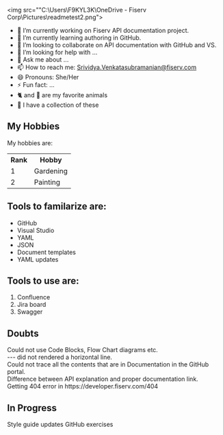 
<!--
**Sri417666/Sri417666** is a ✨ _special_ ✨ repository because its `README.md` (this file) appears on your GitHub profile. -->

<img src=""C:\Users\F9KYL3K\OneDrive - Fiserv Corp\Pictures\readmetest2.png">

- 🔭 I’m currently working on Fiserv API documentation project. 
- 🌱 I’m currently learning authoring in GitHub.
- 👯 I’m looking to collaborate on API documentation with GitHub and VS.
- 🤔 I’m looking for help with ...
- 💬 Ask me about ...
- 📫 How to reach me: Srividya.Venkatasubramanian@fiserv.com
- 😄 Pronouns: She/Her
- ⚡ Fun fact: ...
- 🐈 and 🐘 are my favorite animals
- 🐚 I have a collection of these

<h2>My Hobbies</h2>
My hobbies are:

<table>
<tr></tr><th>Rank</th>
<th>Hobby</th></tr>
<tr><td>1</td><td>Gardening</td></tr>
<tr><td>2</td><td>Painting</td></tr>
 </table>
<h2>Tools to familarize are:</h2>
<ul><li>GitHub</li><li>Visual Studio</li><li>YAML</li><li>JSON</li><li>Document templates</li><li>YAML updates</li></ul> 
<h2>Tools to use are:</h2>
<OL><li>Confluence</li><li>Jira board</li><li>Swagger</li></OL>

<h2>Doubts</h2>
Could not use Code Blocks, Flow Chart diagrams etc. <br>
--- did not rendered a horizontal line.<br>
Could not trace all the contents that are in Documentation in the GitHub portal.<br>
Difference between API explanation and proper documentation link. <br>
Getting 404 error in https://developer.fiserv.com/404 <br>


<h2>In Progress</h2>
Style guide updates
GitHub exercises
